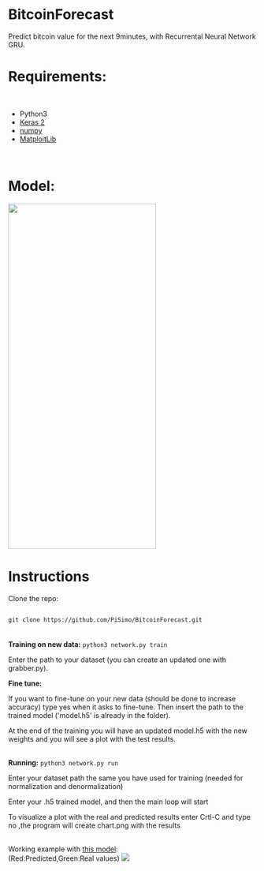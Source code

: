 # BitcoinForecast 

Predict bitcoin value for the next 9minutes, with Recurrental Neural Network GRU.
<br />
<h1>Requirements:</h1>
<br/>

<ul>
<li>Python3</li>
<li><a href="http://keras.io/">Keras 2</a></li>
<li><a href="http://www.numpy.org/">numpy</a></li>
<li><a href="http://matplotlib.org/">MatploitLib</a></li>
</ul>
<br />
<h1>Model:</h1>
<img width=300 height=700 src="https://cloud.githubusercontent.com/assets/17238972/25045757/1fb9e1c6-212e-11e7-80db-acb4665d4dbb.png">
<h1>Instructions</h1>
<p>Clone the repo:</p>
<code>
git clone https://github.com/PiSimo/BitcoinForecast.git
</code>
<br />
<br />
<b>Training on new data:</b>
<code>python3 network.py train</code>
<p>Enter the path to your dataset (you can create an updated one with grabber.py).</p>
<b>Fine tune:</b>
<p>If you want to fine-tune on your new data (should be done to increase accuracy) type yes when it asks to fine-tune.
Then insert the path to the trained model ('model.h5' is already in the folder).
</p>
<p>At the end of the training you will have an updated model.h5 with the new weights and you will see a plot with the test results.</p>
<br />
<b>Running:</b>
<code>python3 network.py run</code>
<p>Enter your dataset path the same you have used for training (needed for normalization and denormalization)</p>
<p>Enter your .h5 trained model, and then the main loop will start</p>
<p>To visualize a plot with the real and predicted results enter Crtl-C and type no ,the program will create chart.png with the results</p>

<br/>
Working example with <a href="https://github.com/PiSimo/BitcoinForecast/blob/master/model.h5">this model</a>:
<br/>
(Red:Predicted,Green:Real values)
<img src="https://cloud.githubusercontent.com/assets/17238972/24326997/630cf3c2-11bc-11e7-8edb-07be895e16ea.png" />

